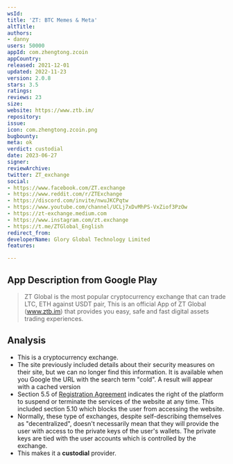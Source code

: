 ```yaml
---
wsId: 
title: 'ZT: BTC Memes & Meta'
altTitle: 
authors:
- danny
users: 50000
appId: com.zhengtong.zcoin
appCountry: 
released: 2021-12-01
updated: 2022-11-23
version: 2.0.8
stars: 3.5
ratings: 
reviews: 23
size: 
website: https://www.ztb.im/
repository: 
issue: 
icon: com.zhengtong.zcoin.png
bugbounty: 
meta: ok
verdict: custodial
date: 2023-06-27
signer: 
reviewArchive: 
twitter: ZT_exchange
social:
- https://www.facebook.com/ZT.exchange
- https://www.reddit.com/r/ZTExchange
- https://discord.com/invite/nwuJKCPqtw
- https://www.youtube.com/channel/UCLj7xDvMhPS-VxZiof3PzOw
- https://zt-exchange.medium.com
- https://www.instagram.com/zt.exchange
- https://t.me/ZTGlobal_English
redirect_from: 
developerName: Glory Global Technology Limited
features: 

---
```


## App Description from Google Play

> ZT Global is the most popular cryptocurrency exchange that can trade LTC, ETH against USDT pair, This is an official App of ZT Global (www.ztb.im) that provides you easy, safe and fast digital assets trading experiences.

## Analysis

- This is a cryptocurrency exchange.
- The site previously included details about their security measures on their site, but we can no longer find this information. It is available when you Google the URL with the search term "cold". A result will appear with a cached version
- Section 5.5 of [Registration Agreement](https://www.ztbzh.net/clause?id=228) indicates the right of the platform to suspend or terminate the services of the website at any time. This included section 5.10 which blocks the user from accessing the website. 
- Normally, these type of exchanges, despite self-describing themselves as "decentralized", doesn't necessarily mean that they will provide the user with access to the private keys of the user's wallets. The private keys are tied with the user accounts which is controlled by the exchange.
- This makes it a **custodial** provider.
